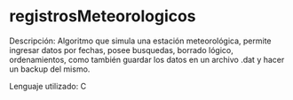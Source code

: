 # registrosMeteorologicos

Descripción: Algoritmo que simula una estación meteorológica, permite ingresar datos por fechas, posee busquedas, borrado lógico, ordenamientos, como también guardar los datos en un archivo .dat y hacer un backup del mismo.

Lenguaje utilizado: C
